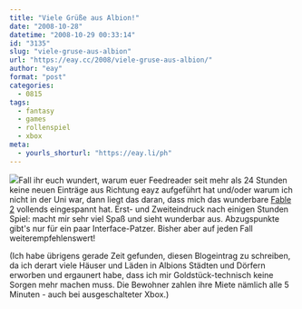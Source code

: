 ```yaml
---
title: "Viele Grüße aus Albion!"
date: "2008-10-28"
datetime: "2008-10-29 00:33:14"
id: "3135"
slug: "viele-gruse-aus-albion"
url: "https://eay.cc/2008/viele-gruse-aus-albion/"
author: "eay"
format: "post"
categories:
  - 0815
tags:
  - fantasy
  - games
  - rollenspiel
  - xbox
meta:
  - yourls_shorturl: "https://eay.li/ph"
---
```


![](/uploads/2008/fable2.jpg)Fall ihr euch wundert, warum euer Feedreader seit mehr als 24 Stunden keine neuen Einträge aus Richtung eayz aufgeführt hat und/oder warum ich nicht in der Uni war, dann liegt das daran, dass mich das wunderbare [Fable 2](http://www.amazon.de/exec/obidos/ASIN/B001F20ZAC/eayznet-21) vollends eingespannt hat. Erst- und Zweiteindruck nach einigen Stunden Spiel: macht mir sehr viel Spaß und sieht wunderbar aus. Abzugspunkte gibt's nur für ein paar Interface-Patzer. Bisher aber auf jeden Fall weiterempfehlenswert!

(Ich habe übrigens gerade Zeit gefunden, diesen Blogeintrag zu schreiben, da ich derart viele Häuser und Läden in Albions Städten und Dörfern erworben und ergaunert habe, dass ich mir Goldstück-technisch keine Sorgen mehr machen muss. Die Bewohner zahlen ihre Miete nämlich alle 5 Minuten - auch bei ausgeschalteter Xbox.)
